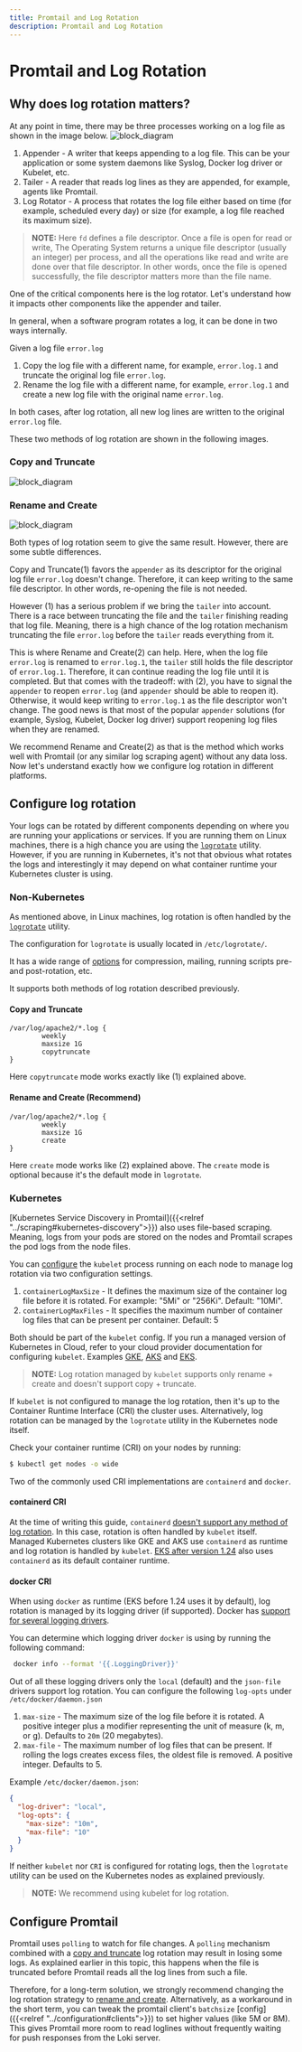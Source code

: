 ```yaml
---
title: Promtail and Log Rotation
description: Promtail and Log Rotation
---
```

# Promtail and Log Rotation

## Why does log rotation matters?

At any point in time, there may be three processes working on a log file as shown in the image below.
![block_diagram](./logrotation-components.png)

1. Appender - A writer that keeps appending to a log file. This can be your application or some system daemons like Syslog, Docker log driver or Kubelet, etc.
2. Tailer - A reader that reads log lines as they are appended, for example, agents like Promtail.
3. Log Rotator - A process that rotates the log file either based on time (for example, scheduled every day) or size (for example, a log file reached its maximum size).

> **NOTE:** Here `fd` defines a file descriptor. Once a file is open for read or write, The Operating System returns a unique file descriptor (usually an integer) per process, and all the operations like read and write are done over that file descriptor. In other words, once the file is opened successfully, the file descriptor matters more than the file name.

One of the critical components here is the log rotator. Let's understand how it impacts other components like the appender and tailer.

In general, when a software program rotates a log, it can be done in two ways internally.

Given a log file `error.log`

1. Copy the log file with a different name, for example, `error.log.1` and truncate the original log file `error.log`.
2. Rename the log file with a different name, for example,  `error.log.1` and create a new log file with the original name `error.log`.

In both cases, after log rotation, all new log lines are written to the original `error.log` file.

These two methods of log rotation are shown in the following images.

### Copy and Truncate
![block_diagram](./logrotation-copy-and-truncate.png)

### Rename and Create
![block_diagram](./logrotation-rename-and-create.png)

Both types of log rotation seem to give the same result. However, there are some subtle differences.

Copy and Truncate(1) favors the `appender` as its descriptor for the original log file `error.log` doesn't change. Therefore, it can keep writing to the same file descriptor. In other words, re-opening the file is not needed.

However (1) has a serious problem if we bring the `tailer` into account. There is a race between truncating the file and the `tailer` finishing reading that log file. Meaning, there is a high chance of the log rotation mechanism truncating the file `error.log` before the `tailer` reads everything from it.

This is where Rename and Create(2) can help. Here, when the log file `error.log` is renamed to `error.log.1`, the `tailer` still holds the file descriptor of `error.log.1`. Therefore, it can continue reading the log file until it is completed. But that comes with the tradeoff: with (2), you have to signal the `appender` to reopen `error.log` (and `appender` should be able to reopen it). Otherwise, it would keep writing to `error.log.1` as the file descriptor won't change. The good news is that most of the popular `appender` solutions (for example, Syslog, Kubelet, Docker log driver) support reopening log files when they are renamed.

We recommend Rename and Create(2) as that is the method which works well with Promtail (or any similar log scraping agent) without any data loss. Now let's understand exactly how we configure log rotation in different platforms.

## Configure log rotation

Your logs can be rotated by different components depending on where you are running your applications or services. If you are running them on Linux machines, there is a high chance you are using the [`logrotate`](https://man7.org/linux/man-pages/man8/logrotate.8.html) utility. However, if you are running in Kubernetes, it's not that obvious what rotates the logs and interestingly it may depend on what container runtime your Kubernetes cluster is using.

### Non-Kubernetes

As mentioned above, in Linux machines, log rotation is often handled by the [`logrotate`](https://man7.org/linux/man-pages/man8/logrotate.8.html) utility.

The configuration for `logrotate` is usually located in `/etc/logrotate/`.

It has a wide range of [options](https://man7.org/linux/man-pages/man8/logrotate.8.html) for compression, mailing, running scripts pre- and post-rotation, etc.

It supports both methods of log rotation described previously.

#### Copy and Truncate
```
/var/log/apache2/*.log {
        weekly
        maxsize 1G
        copytruncate
}
```

Here `copytruncate` mode works exactly like (1) explained above.

#### Rename and Create **(Recommend)**
```
/var/log/apache2/*.log {
        weekly
        maxsize 1G
        create
}
```
Here `create` mode works like (2) explained above. The `create` mode is optional because it's the default mode in `logrotate`.


### Kubernetes

[Kubernetes Service Discovery in Promtail]({{<relref "../scraping#kubernetes-discovery">}}) also uses file-based scraping. Meaning, logs from your pods are stored on the nodes and Promtail scrapes the pod logs from the node files.

You can [configure](https://kubernetes.io/docs/concepts/cluster-administration/logging/#log-rotation) the `kubelet` process running on each node to manage log rotation via two configuration settings.

1. `containerLogMaxSize` - It defines the maximum size of the container log file before it is rotated. For example: "5Mi" or "256Ki". Default: "10Mi".
2. `containerLogMaxFiles` - It specifies the maximum number of container log files that can be present per container. Default: 5

Both should be part of the `kubelet` config. If you run a managed version of Kubernetes in Cloud, refer to your cloud provider documentation for configuring `kubelet`. Examples [GKE](https://cloud.google.com/kubernetes-engine/docs/how-to/node-system-config#create), [AKS](https://learn.microsoft.com/en-us/azure/aks/custom-node-configuration#use-custom-node-configuration) and [EKS](https://eksctl.io/usage/customizing-the-kubelet/#customizing-kubelet-configuration).

> **NOTE:** Log rotation managed by `kubelet` supports only rename + create and doesn't support copy + truncate.

If `kubelet` is not configured to manage the log rotation, then it's up to the Container Runtime Interface (CRI) the cluster uses. Alternatively, log rotation can be managed by the `logrotate` utility in the Kubernetes node itself.

Check your container runtime (CRI) on your nodes by running:
```bash
$ kubectl get nodes -o wide
```

Two of the commonly used CRI implementations are `containerd` and `docker`.

#### containerd CRI

At the time of writing this guide, `containerd` [doesn't support any method of log rotation](https://github.com/containerd/containerd/issues/4830#issuecomment-744744375). In this case, rotation is often handled by `kubelet` itself. Managed Kubernetes clusters like GKE and AKS use `containerd` as runtime and log rotation is handled by `kubelet`. [EKS after version 1.24](https://docs.aws.amazon.com/eks/latest/userguide/dockershim-deprecation.html) also uses `containerd` as its default container runtime.

#### docker CRI

When using `docker` as runtime (EKS before 1.24 uses it by default), log rotation is managed by its logging driver (if supported). Docker has [support for several logging drivers](https://docs.docker.com/config/containers/logging/configure/#supported-logging-drivers).

You can determine which logging driver `docker` is using by running the following command:
```bash
 docker info --format '{{.LoggingDriver}}'
```

Out of all these logging drivers only the `local` (default) and the `json-file` drivers support log rotation. You can configure the following `log-opts` under `/etc/docker/daemon.json`

1. `max-size` - The maximum size of the log file before it is rotated. A positive integer plus a modifier representing the unit of measure (k, m, or g). Defaults to `20m` (20 megabytes).
2. `max-file` - The maximum number of log files that can be present. If rolling the logs creates excess files, the oldest file is removed. A positive integer. Defaults to 5.

Example `/etc/docker/daemon.json`:
```json
{
  "log-driver": "local",
  "log-opts": {
    "max-size": "10m",
    "max-file": "10"
  }
}
```

If neither `kubelet` nor `CRI` is configured for rotating logs, then the `logrotate` utility can be used on the Kubernetes nodes as explained previously.

> **NOTE:** We recommend using kubelet for log rotation.

## Configure Promtail

Promtail uses `polling` to watch for file changes. A `polling` mechanism combined with a [copy and truncate](#copy-and-truncate) log rotation may result in losing some logs. As explained earlier in this topic, this happens when the file is truncated before Promtail reads all the log lines from such a file.

Therefore, for a long-term solution, we strongly recommend changing the log rotation strategy to [rename and create](#rename-and-create). Alternatively, as a workaround in the short term, you can tweak the promtail client's `batchsize` [config]({{<relref "../configuration#clients">}}) to set higher values (like 5M or 8M). This gives Promtail more room to read loglines without frequently waiting for push responses from the Loki server.
